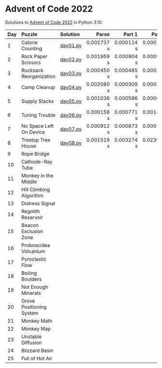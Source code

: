 # Advent of Code 2022

Solutions to [Advent of Code 2022](https://adventofcode.com/2022/) in Python 3.10:

| Day | Puzzle                   | Solution                   |      Parse |     Part 1 |     Part 2 |
|:----|:-------------------------|:---------------------------|-----------:|-----------:|-----------:|
| 1   | Calorie Counting         | [day01.py](Day01/day01.py) | 0.002737 s | 0.000114 s | 0.000115 s |
| 2   | Rock Paper Scissors      | [day02.py](Day02/day02.py) | 0.001959 s | 0.000904 s | 0.000920 s |
| 3   | Rucksack Reorganization  | [day03.py](Day03/day03.py) | 0.000450 s | 0.000485 s | 0.000322 s |
| 4   | Camp Cleanup             | [day04.py](Day04/day04.py) | 0.002080 s | 0.000309 s | 0.000279 s |
| 5   | Supply Stacks            | [day05.py](Day05/day05.py) | 0.001036 s | 0.000586 s | 0.000669 s |
| 6   | Tuning Trouble           | [day06.py](Day06/day06.py) | 0.000156 s | 0.000771 s | 0.001458 s |
| 7   | No Space Left On Device  | [day07.py](Day07/day07.py) | 0.000912 s | 0.000873 s | 0.000161 s |
| 8   | Treetop Tree House       | [day08.py](Day08/day08.py) | 0.001519 s | 0.003274 s | 0.023924 s |
| 9   | Rope Bridge              |                            |            |            |            |
| 10  | Cathode-Ray Tube         |                            |            |            |            |
| 11  | Monkey in the Middle     |                            |            |            |            |
| 12  | Hill Climbing Algorithm  |                            |            |            |            |
| 13  | Distress Signal          |                            |            |            |            |
| 14  | Regolith Reservoir       |                            |            |            |            |
| 15  | Beacon Exclusion Zone    |                            |            |            |            |
| 16  | Proboscidea Volcanium    |                            |            |            |            |
| 17  | Pyroclastic Flow         |                            |            |            |            |
| 18  | Boiling Boulders         |                            |            |            |            |
| 19  | Not Enough Minerals      |                            |            |            |            |
| 20  | Grove Positioning System |                            |            |            |            |
| 21  | Monkey Math              |                            |            |            |            |
| 22  | Monkey Map               |                            |            |            |            |
| 23  | Unstable Diffusion       |                            |            |            |            |
| 24  | Blizzard Basin           |                            |            |            |            |
| 25  | Full of Hot Air          |                            |            |            |            |

